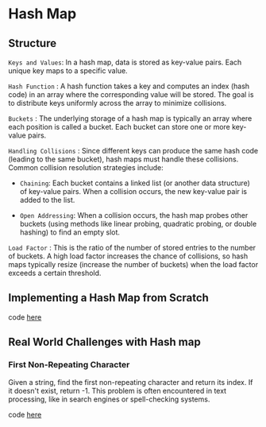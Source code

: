 # Hash Map

## Structure 

`Keys and Values`:
In a hash map, data is stored as key-value pairs. Each unique key maps to a specific value.

`Hash Function` :
A hash function takes a key and computes an index (hash code) in an array where the corresponding value will be stored. The goal is to distribute keys uniformly across the array to minimize collisions.

`Buckets` :
The underlying storage of a hash map is typically an array where each position is called a bucket. Each bucket can store one or more key-value pairs.

`Handling Collisions` : 
Since different keys can produce the same hash code (leading to the same bucket), hash maps must handle these collisions. Common collision resolution strategies include:

- `Chaining`: Each bucket contains a linked list (or another data structure) of key-value pairs. When a collision occurs, the new key-value pair is added to the list.

- `Open Addressing`: When a collision occurs, the hash map probes other buckets (using methods like linear probing, quadratic probing, or double hashing) to find an empty slot.

`Load Factor` : 
This is the ratio of the number of stored entries to the number of buckets. A high load factor increases the chance of collisions, so hash maps typically resize (increase the number of buckets) when the load factor exceeds a certain threshold.

## Implementing a Hash Map from Scratch

code [here](Base/hashMap.ts)

## Real World Challenges with Hash map 

### First Non-Repeating Character
Given a string, find the first non-repeating character and return its index. If it doesn't exist, return -1. This problem is often encountered in text processing, like in search engines or spell-checking systems.

code [here](Problems/FirstNonRepeatingCharacter.ts)